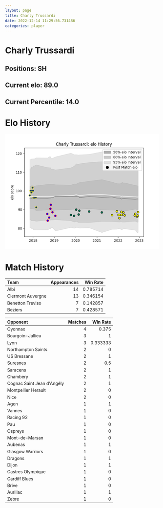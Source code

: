 ```yaml
---  
layout: page  
title: Charly Trussardi  
date: 2022-12-14 11:29:56.731486  
categories: player  
---
```

# Charly Trussardi

## Positions: SH

## Current elo: 89.0

## Current Percentile: 14.0

# Elo History


![elo history](history_CharlyTrussardi.png)
# Match History


| Team              |   Appearances |   Win Rate |
|:------------------|--------------:|-----------:|
| Albi              |            14 |   0.785714 |
| Clermont Auvergne |            13 |   0.346154 |
| Benetton Treviso  |             7 |   0.142857 |
| Beziers           |             7 |   0.428571 |

| Opponent                   |   Matches |   Win Rate |
|:---------------------------|----------:|-----------:|
| Oyonnax                    |         4 |   0.375    |
| Bourgoin-Jallieu           |         3 |   1        |
| Lyon                       |         3 |   0.333333 |
| Northampton Saints         |         2 |   0        |
| US Bressane                |         2 |   1        |
| Suresnes                   |         2 |   0.5      |
| Saracens                   |         2 |   1        |
| Chambery                   |         2 |   1        |
| Cognac Saint Jean d'Angély |         2 |   1        |
| Montpellier Herault        |         2 |   0        |
| Nice                       |         2 |   0        |
| Agen                       |         1 |   1        |
| Vannes                     |         1 |   0        |
| Racing 92                  |         1 |   0        |
| Pau                        |         1 |   0        |
| Ospreys                    |         1 |   0        |
| Mont-de-Marsan             |         1 |   0        |
| Aubenas                    |         1 |   1        |
| Glasgow Warriors           |         1 |   0        |
| Dragons                    |         1 |   1        |
| Dijon                      |         1 |   1        |
| Castres Olympique          |         1 |   0        |
| Cardiff Blues              |         1 |   0        |
| Brive                      |         1 |   0        |
| Aurillac                   |         1 |   1        |
| Zebre                      |         1 |   0        |